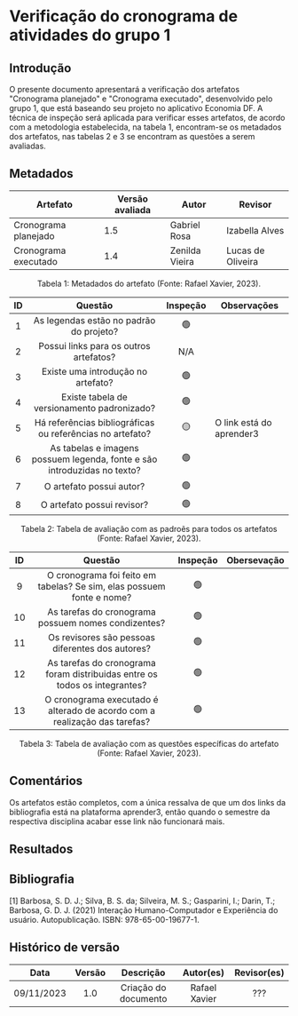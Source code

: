 # Verificação do cronograma de atividades do grupo 1

## Introdução

O presente documento apresentará a verificação dos artefatos "Cronograma planejado" e "Cronograma executado", desenvolvido pelo grupo 1, que está baseando seu projeto no aplicativo Economia DF. A técnica de inspeção será aplicada para verificar esses artefatos, de acordo com a metodologia estabelecida, na tabela 1, encontram-se os metadados dos artefatos, nas tabelas 2 e 3 se encontram as questões a serem avaliadas.

## Metadados

<center>

| Artefato | Versão avaliada | Autor             | Revisor             |
| ------------ | ---------------- | ----------------- | ------------------- |
| Cronograma planejado | 1.5        | Gabriel Rosa | Izabella Alves |
| Cronograma executado | 1.4        | Zenilda Vieira | Lucas de Oliveira |

</center>

<div style="text-align: center">
<p> Tabela 1: Metadados do artefato (Fonte: Rafael Xavier, 2023). </p>
</div>

| ID |                                 Questão                                 | Inspeção | Observações             |
| :-: | :-----------------------------------------------------------------------: | :--------: | ------------------------- |
| 1 |                 As legendas estão no padrão do projeto?                 |     🟢     |                           |
| 2 |                  Possui links para os outros artefatos?                  |    N/A    |                           |
| 3 |                   Existe uma introdução no artefato?                   |     🟢     |                           |
| 4 |                Existe tabela de versionamento padronizado?                |     🟢     |                           |
| 5 |      Há referências bibliográficas ou referências no artefato?      |     🟡     | O link está do aprender3 |
| 6 | As tabelas e imagens possuem legenda, fonte e são introduzidas no texto? |     🟢     |                           |
| 7 |                         O artefato possui autor?                         |     🟢     |                           |
| 8 |                        O artefato possui revisor?                        |     🟢     |                           |

<div style="text-align: center">
<p> Tabela 2: Tabela de avaliação com as padroẽs para todos os artefatos (Fonte: Rafael Xavier, 2023). </p>
</div>

| ID |                                   Questão                                   | Inspeção | Obersevação                                                                           |
| :-: | :--------------------------------------------------------------------------: | :--------: | --------------------------------------------------------------------------------------- |
| 9 |    O cronograma foi feito em tabelas? Se sim, elas possuem fonte e nome?    |     🟢     |                                                                                         |
| 10 |             As tarefas do cronograma possuem nomes condizentes?             |    🟢      | |
| 11 |              Os revisores são pessoas diferentes dos autores?              |     🟢     |                                                                                         |
| 12 |  As tarefas do cronograma foram distribuidas entre os todos os integrantes?  |     🟢     |                                                                                         |
| 13 | O cronograma executado é alterado de acordo com a realização das tarefas? |    🟢      |             |

<div style="text-align: center">
<p> Tabela 3: Tabela de avaliação com as questões específicas do artefato (Fonte: Rafael Xavier, 2023). </p>
</div>

## Comentários

Os artefatos estão completos, com a única ressalva de que um dos links da bibliografia está na plataforma aprender3, então quando o semestre da respectiva disciplina acabar esse link não funcionará mais.

## Resultados


## Bibliografia

[1] Barbosa, S. D. J.; Silva, B. S. da; Silveira, M. S.; Gasparini, I.; Darin, T.; Barbosa, G. D. J. (2021) Interação Humano-Computador e Experiência do usuário. Autopublicação. ISBN: 978-65-00-19677-1.

## Histórico de versão

|    Data    | Versão |        Descrição        | Autor(es) | Revisor(es) |
| :--------: | :-----: | :------------------------: | :-------: | :---------: |
| 09/11/2023 |   1.0   |   Criação do documento   |   Rafael Xavier  |    ???   |